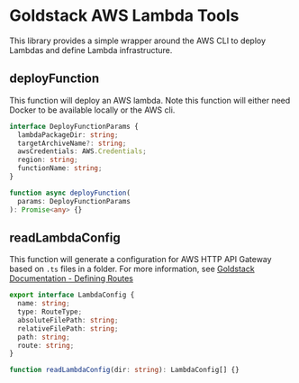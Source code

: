 # Goldstack AWS Lambda Tools

This library provides a simple wrapper around the AWS CLI to deploy Lambdas and define Lambda infrastructure.

## deployFunction

This function will deploy an AWS lambda. Note this function will either need Docker to be available locally or the AWS cli.

```typescript
interface DeployFunctionParams {
  lambdaPackageDir: string;
  targetArchiveName?: string;
  awsCredentials: AWS.Credentials;
  region: string;
  functionName: string;
}

function async deployFunction(
  params: DeployFunctionParams
): Promise<any> {}
```

## readLambdaConfig

This function will generate a configuration for AWS HTTP API Gateway based on `.ts` files in a folder. For more information, see [Goldstack Documentation - Defining Routes](https://docs.goldstack.party/docs/templates/serverless-api#defining-routes-1)

```typescript
export interface LambdaConfig {
  name: string;
  type: RouteType;
  absoluteFilePath: string;
  relativeFilePath: string;
  path: string;
  route: string;
}

function readLambdaConfig(dir: string): LambdaConfig[] {}
```
